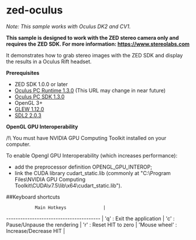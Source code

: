 # zed-oculus

_Note: This sample works with Oculus DK2 and CV1._

**This sample is designed to work with the ZED stereo camera only and requires the ZED SDK. For more information: https://www.stereolabs.com**

It demonstrates how to grab stereo images with the ZED SDK and display the results in a Oculus Rift headset.

**Prerequisites**
 - ZED SDK 1.0.0 or later
 - [Oculus PC Runtime 1.3.0](https://www.oculus.com/en-us/setup/) (This URL may change in near future)
 - [Oculus PC SDK 1.3.0](https://developer.oculus.com/downloads/pc/1.3.0/Oculus_SDK_for_Windows/) 
 - OpenGL 3+
 - [GLEW 1.12.0](http://glew.sourceforge.net)
 - [SDL2 2.0.3](http://libsdl.org/download-2.0.php)

**OpenGL GPU Interoperability**

/!\ You must have NVIDIA GPU Computing Toolkit installed on your computer.

To enable Opengl GPU Interoperability (which increases performance):
 - add the preprocessor definition OPENGL_GPU_INTEROP;
 - link the CUDA library cudart_static.lib (commonly at "C:\Program Files\NVIDIA GPU Computing Toolkit\CUDA\v7.5\lib\x64\cudart_static.lib").

##Keyboard shortcuts
 
               Main Hotkeys              |
---------------------------------------- |
 'q'   : Exit the application            |
 'c'   : Pause/Unpause the rendering     |
 'r'   : Reset HIT to zero               |
 'Mouse wheel'   : Increase/Decrease HIT |

